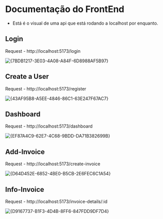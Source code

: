 # Documentação do FrontEnd
- Está é o visual de uma api que está rodando a localhost por enquanto.

## Login
Request - http://localhost:5173/login

![{7BDB1217-3E03-4A08-A84F-6D8988AF5B97}](https://github.com/user-attachments/assets/945e608b-33e5-44aa-a209-38b23e1fc756)

## Create a User
Request - http://localhost:5173/register

![{43AF95B8-A5EE-4846-86C1-63E247F67AC7}](https://github.com/user-attachments/assets/2a5ad01f-8a36-4269-b28f-89f95c5c41ac)

## Dashboard
Request - http://localhost:5173/dashboard

![{EF87A4C9-62E7-4C68-9BDD-DA71B382699B}](https://github.com/user-attachments/assets/fce4a670-3483-4215-a539-c07dcd7e4c85)

## Add-Invoice
Request - http://localhost:5173/create-invoice

![{D64D452E-6852-4BE0-B5CB-2E6FEC6C1A54}](https://github.com/user-attachments/assets/9d47470e-dd66-424a-9dd7-076deb9ea419)

## Info-Invoice
Request - http://localhost:5173/invoice-details/:id

![{D9167737-B1F3-4D4B-8FF6-847FDD9DF7D4}](https://github.com/user-attachments/assets/f47c8c94-c21a-46d6-ab4e-7eb6321e6c53)


